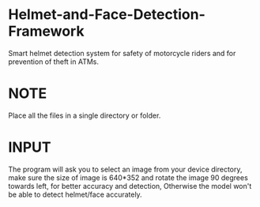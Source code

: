 # Helmet-and-Face-Detection-Framework
Smart helmet detection system for safety of motorcycle riders and for prevention of theft in ATMs.

# NOTE
Place all the files in a single directory or folder.

# INPUT
The program will ask you to select an image from your device directory, make sure the size of image is 640*352 and rotate the image 90 degrees towards left, for better accuracy and detection, Otherwise the model won't be able to detect helmet/face accurately.
